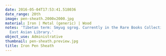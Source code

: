 ```yaml
---
date: 2016-05-04T17:53:41.518036
date_range: 20th
image: pen-sheath.2000x2000.jpg
material: Iron | Metal (generic) | Wood
notes: 'Tibetan term: Smyug sgrog. Currently in the Rare Books Collection, C.V. Starr
  East Asian Library.'
object_use: Administrative
thumbnail: pen-sheath.preview.jpg
title: Iron Pen Sheath
---
```


